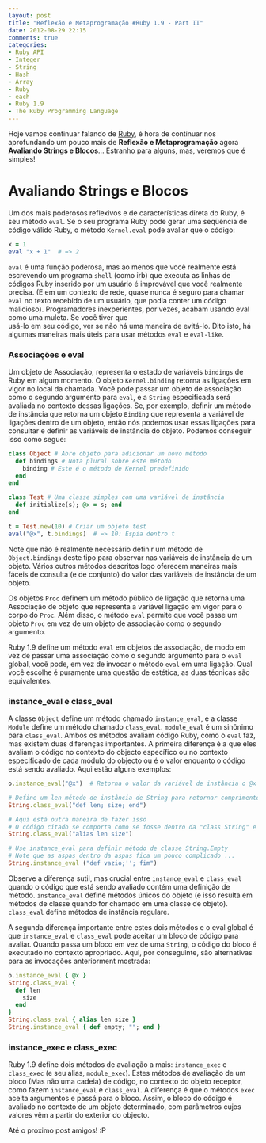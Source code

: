```yaml
---
layout: post
title: "Reflexão e Metaprogramação #Ruby 1.9 - Part II"
date: 2012-08-29 22:15
comments: true
categories:  
- Ruby API
- Integer
- String
- Hash
- Array
- Ruby
- each
- Ruby 1.9
- The Ruby Programming Language
---
```


<p>Hoje vamos continuar falando de <a href="http://www.ruby-doc.org/core-1.9.2/">Ruby</a>, é hora de continuar nos aprofundando um pouco mais de
<b>Reflexão e Metaprogramação</b> agora <b>Avaliando Strings e Blocos</b>... Estranho para alguns, mas, veremos que é simples!</p>

<h1>Avaliando Strings e Blocos</h1>

Um dos mais poderosos reflexivos e de características direta do Ruby, é seu método `eval`. Se o seu programa Ruby pode gerar uma seqüência de código
válido Ruby, o método `Kernel.eval` pode avaliar que o código:

``` ruby Kernel.eval
x = 1
eval "x + 1"  # => 2
```

`eval` é uma função poderosa, mas ao menos que você realmente está escrevendo um programa `shell` (como irb) que executa as linhas de códigos Ruby
inserido por um usuário é improvável que você realmente precisa. (E em um contexto de rede, quase nunca é seguro para chamar `eval` no texto recebido
de um usuário, que podia conter um código malicioso). Programadores inexperientes, por vezes, acabam usando eval como uma muleta. Se você tiver que  
usá-lo em seu código, ver se não há uma maneira de evitá-lo. Dito isto, há algumas maneiras mais úteis para usar métodos `eval` e `eval-like`.
<!--more-->

<h3>Associações e eval</h3>

Um objeto de Associação, representa o estado de variáveis `bindings` de Ruby em algum momento. O objeto `Kernel.binding` retorna as ligações em vigor
no local da chamada. Você pode passar um objeto de associação como o segundo argumento para `eval`, e a `String` especificada será avaliada no 
contexto dessas ligações. Se, por exemplo, definir um método de instância que retorna um objeto `Binding` que representa a variável de ligações
dentro de um objeto, então nós podemos usar essas ligações para consultar e definir as variáveis de instância do objeto. Podemos conseguir isso como segue:

``` ruby Binding
class Object # Abre objeto para adicionar um novo método
  def bindings # Nota plural sobre este método
    binding # Este é o método de Kernel predefinido
  end
end

class Test # Uma classe simples com uma variável de instância
  def initialize(s); @x = s; end
end

t = Test.new(10) # Criar um objeto test
eval("@x", t.bindings)  # => 10: Espia dentro t
```

Note que não é realmente necessário definir um método de `Object.bindings` deste tipo para observar nas variáveis de instância de um objeto. Vários
outros métodos descritos logo oferecem maneiras mais fáceis de consulta (e de conjunto) do valor das variáveis de instância de um objeto.

Os objetos `Proc` definem um método público de ligação que retorna uma Associação de objeto que representa a variável ligação em vigor para o corpo
do `Proc`. Além disso, o método `eval` permite que você passe um objeto `Proc` em vez de um objeto de associação como o segundo argumento.

Ruby 1.9 define um método `eval` em objetos de associação, de modo em vez de passar uma associação como o segundo argumento para o `eval` global, 
você pode, em vez de invocar o método `eval` em uma ligação. Qual você escolhe é puramente uma questão de estética, as duas técnicas são equivalentes.


<h3>instance_eval e class_eval</h3>

A classe `Object` define um método chamado `instance_eval`, e a classe `Module` define um método chamado `class_eval`. `module_eval` é um sinônimo
para `class_eval`. Ambos os métodos avaliam código Ruby, como o `eval` faz, mas existem duas diferenças importantes. A primeira diferença é a que eles
avaliam o código no contexto do objecto específico ou no contexto especificado de cada módulo do objecto ou é o valor enquanto o código está sendo 
avaliado. Aqui estão alguns exemplos:

``` ruby instance_eval e class_eval
o.instance_eval("@x")  # Retorna o valor da variável de instância o @x

# Define um len método de instância de String para retornar comprimento da String
String.class_eval("def len; size; end")

# Aqui está outra maneira de fazer isso
# O código citado se comporta como se fosse dentro da "class String" e "end"
String.class_eval("alias len size")

# Use instance_eval para definir método de classe String.Empty
# Note que as aspas dentro da aspas fica um pouco complicado ...
String.instance_eval ("def vazio;''; fim")
```

Observe a diferença sutil, mas crucial entre `instance_eval` e `class_eval` quando o código que está sendo avaliado contém uma definição de método.
`instance_eval` define métodos únicos do objeto (e isso resulta em métodos de classe quando for chamado em uma classe de objeto). `class_eval` define métodos de instância regulare.

A segunda diferença importante entre estes dois métodos e o eval global é que `instance_eval` e `class_eval` pode aceitar um bloco de código para 
avaliar. Quando passa um bloco em vez de uma `String`, o código do bloco é executado no contexto apropriado. Aqui, por conseguinte, são alternativas
para as invocações anteriorment mostrada:

``` ruby instance_eval e class_eval
o.instance_eval { @x }
String.class_eval {
  def len
    size
  end
}
String.class_eval { alias len size }
String.instance_eval { def empty; ""; end }
```

<h3>instance_exec e class_exec</h3>

Ruby 1.9 define dois métodos de avaliação a mais: `instance_exec` e `class_exec` (e seu alias, `module_exec`). Estes métodos de avaliação de um bloco 
(Mas não uma cadeia) de código, no contexto do objeto receptor, como fazem `instance_eval` e `class_eval`. A diferença é que o métodos `exec` aceita
argumentos e passá para o bloco. Assim, o bloco do código é avaliado no contexto de um objeto determinado, com parâmetros cujos valores vêm a partir
do exterior do objecto.

Até o proximo post amigos! :P